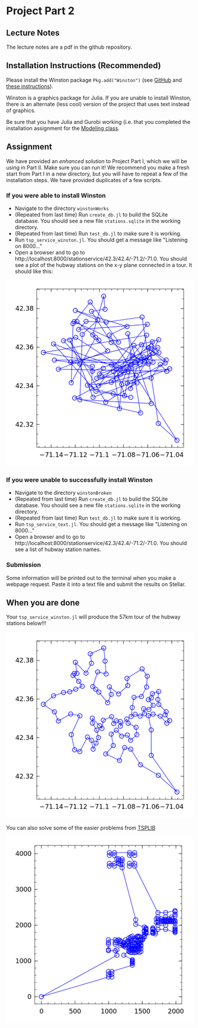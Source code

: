 # Project Part 2

## Lecture Notes

The lecture notes are a pdf in the github repository.

## Installation Instructions (Recommended)

Please install the Winston package `Pkg.add("Winston")` (see [GitHub](https://github.com/nolta/Winston.jl) and [these instructions](http://homerreid.dyndns.org/teaching/18.330/InstallingWinston.shtml)).

Winston is a graphics package for Julia.  If you are unable to install
Winston, there is an alternate (less cool) version of the project that uses text instead of graphics.

Be sure that you have Julia and Gurobi working (i.e. that you completed the installation assignment for the [Modeling class](https://github.com/IainNZ/ORSoftwareTools2014/tree/master/Modelling).

## Assignment

We have provided an _enhanced solution_ to Project Part I, which we will be using in Part II.  Make sure you can run it!  We recommend you make a fresh start from Part I in a new directory, but you will have to repeat a few of the installation steps.  We have provided duplicates of a few scripts.


### If you were able to install Winston

* Navigate to the directory `winstonWorks`
* (Repeated from last time) Run `create_db.jl` to build the SQLite
database.  You should see a new file `stations.sqlite` in the working
directory.
* (Repeated from last time) Run `test_db.jl` to make sure
it is working.
* Run `tsp_service_winston.jl`. You should get a message like "Listening on 8000..."
* Open a browser and to go to http://localhost:8000/stationservice/42.3/42.4/-71.2/-71.0.  You should see a plot of the hubway stations on the x-y plane connected in a tour.  It should like this:

![Alt text](meta/init-tour.png "Initial output for tsp_service_winston.jl")

### If you were unable to successfully install Winston

* Navigate to the directory `winstonBroken`
* (Repeated from last time) Run `create_db.jl` to build the SQLite
database.  You should see a new file `stations.sqlite` in the working
directory.
* (Repeated from last time) Run `test_db.jl` to make sure
it is working.
* Run `tsp_service_text.jl`. You should get a message like "Listening on 8000..."
* Open a browser and to go to http://localhost:8000/stationservice/42.3/42.4/-71.2/-71.0.  You should see a list of hubway station names.


### Submission

Some information will be printed out to the terminal when you make a webpage request.  Paste it into a text file and submit the results on Stellar.

## When you are done

Your `tsp_service_winston.jl` will produce the 57km tour of the hubway stations below!!!

![Alt text](meta/final-tour.png "Final output for tsp_service_winston.jl")

You can also solve some of the easier problems from [TSPLIB](http://comopt.ifi.uni-heidelberg.de/software/TSPLIB95/)

![Alt text](solutions/winstonWorks/d198.png "d198 from TSPLIB")
